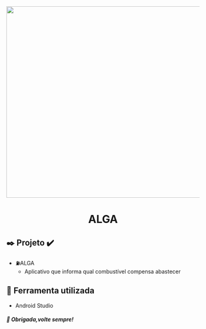 <div align="center">
<img src="https://user-images.githubusercontent.com/71513260/151648758-ff040416-e554-4311-aa01-aaf090964b6d.png" width="700" height="500"/>
</div>
 
<h1 align="center"> ALGA</h1>

## ✒️ Projeto ✔️  

- :fuelpump:ALGA
  - Aplicativo que informa qual combustível compensa abastecer


## :wrench: Ferramenta utilizada
 - Android Studio
##### 🦅 Obrigada,volte sempre!
